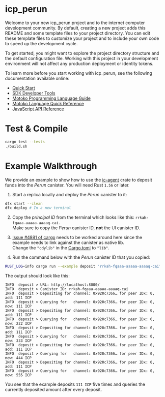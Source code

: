 # icp_perun

Welcome to your new icp_perun project and to the internet computer development community. By default, creating a new project adds this README and some template files to your project directory. You can edit these template files to customize your project and to include your own code to speed up the development cycle.

To get started, you might want to explore the project directory structure and the default configuration file. Working with this project in your development environment will not affect any production deployment or identity tokens.

To learn more before you start working with icp_perun, see the following documentation available online:

- [Quick Start](https://sdk.dfinity.org/docs/quickstart/quickstart-intro.html)
- [SDK Developer Tools](https://sdk.dfinity.org/docs/developers-guide/sdk-guide.html)
- [Motoko Programming Language Guide](https://sdk.dfinity.org/docs/language-guide/motoko.html)
- [Motoko Language Quick Reference](https://sdk.dfinity.org/docs/language-guide/language-manual.html)
- [JavaScript API Reference](https://erxue-5aaaa-aaaab-qaagq-cai.raw.ic0.app)

# Test & Compile

```sh
cargo test --tests
./build.sh
```

# Example Walkthrough

We provide an example to show how to use the [ic-agent] crate to deposit funds
into the *Perun* canister. You will need Rust `1.56` or later.

1. Start a replica locally and deploy the *Perun* canister to it:  
```bash
dfx start --clean
dfx deploy # In a new terminal
```

2. Copy the *principal ID* from the terminal which looks like this: `rrkah-fqaaa-aaaaa-aaaaq-cai`.  
Make sure to copy the *Perun* canister ID, **not** the UI canister ID.

3. [Issue #4881 of cargo] needs to be worked around here since the example
needs to link against the canister as native lib.  
Change the `"cdylib"` in the [Cargo.toml] to `"lib"`.

4. Run the command below with the *Perun* canister ID that you copied:
```sh
RUST_LOG=info cargo run --example deposit "rrkah-fqaaa-aaaaa-aaaaq-cai"
```
The output should look like this:  
```pre
INFO  deposit > URL: http://localhost:8000/
INFO  deposit > Canister ID: rrkah-fqaaa-aaaaa-aaaaq-cai
INFO  deposit > Depositing for channel: 0x920c7366… for peer IDx: 0, add: 111 ICP
INFO  deposit > Querying for   channel: 0x920c7366… for peer IDx: 0, now: 111 ICP
INFO  deposit > Depositing for channel: 0x920c7366… for peer IDx: 0, add: 111 ICP
INFO  deposit > Querying for   channel: 0x920c7366… for peer IDx: 0, now: 222 ICP
INFO  deposit > Depositing for channel: 0x920c7366… for peer IDx: 0, add: 111 ICP
INFO  deposit > Querying for   channel: 0x920c7366… for peer IDx: 0, now: 333 ICP
INFO  deposit > Depositing for channel: 0x920c7366… for peer IDx: 0, add: 111 ICP
INFO  deposit > Querying for   channel: 0x920c7366… for peer IDx: 0, now: 444 ICP
INFO  deposit > Depositing for channel: 0x920c7366… for peer IDx: 0, add: 111 ICP
INFO  deposit > Querying for   channel: 0x920c7366… for peer IDx: 0, now: 555 ICP
```

You see that the example deposits `111 ICP` five times and queries the currently
deposited amount after every deposit.

[ic-agent]: https://crates.io/crates/ic-agent
[Cargo.toml]: Cargo.toml
[Issue #4881 of cargo]: https://github.com/rust-lang/cargo/issues/4881
